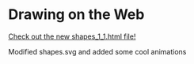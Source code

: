 # Drawing on the Web

<a href="http://i6.cims.nyu.edu/~zaa236/380/shapes_1_1.html" >Check out the new shapes_1_1.html file!</a>



Modified shapes.svg and added some cool animations
